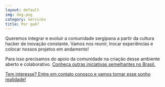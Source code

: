 ```yaml
---
layout: default
img: dog.png
category: Services
title: Por quê?
---
```

Queremos integrar e evoluir a comunidade sergipana a partir da cultura hacker
de inovação constante. Vamos nos reunir, trocar experiências e colocar nossos
projetos em andamento!

Para isso precisamos do apoio da comunidade na criação desse ambiente aberto e
colaborativo. [Conheça outras iniciativas semelhantes no Brasil.](https://garoa.net.br/wiki/Hackerspaces_Brasileiros)

[Tem interesse? Entre em contato conosco e vamos tornar
esse sonho realidade!](https://groups.google.com/forum/#!forum/lampiao-hacker-clube)

